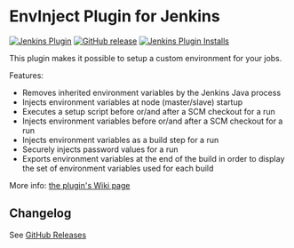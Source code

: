 # EnvInject Plugin for Jenkins

[![Jenkins Plugin](https://img.shields.io/jenkins/plugin/v/envinject.svg)](https://plugins.jenkins.io/envinject)
[![GitHub release](https://img.shields.io/github/release/jenkinsci/envinject-plugin.svg?label=release)](https://github.com/jenkinsci/envinject-plugin/releases/latest)
[![Jenkins Plugin Installs](https://img.shields.io/jenkins/plugin/i/envinject.svg?color=blue)](https://plugins.jenkins.io/envinject)

This plugin makes it possible to setup a custom environment for your jobs.

Features:
* Removes inherited environment variables by the Jenkins Java process
* Injects environment variables at node (master/slave) startup
* Executes a setup script before or/and after a SCM checkout for a run
* Injects environment variables before or/and after a SCM checkout for a run
* Injects environment variables as a build step for a run
* Securely injects password values for a run
* Exports environment variables at the end of the build in order to display the set of environment variables used for each build

More info: [the plugin's Wiki page](https://wiki.jenkins-ci.org/display/JENKINS/EnvInject+Plugin)

## Changelog

See [GitHub Releases](https://github.com/jenkinsci/envinject-plugin/releases)
